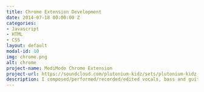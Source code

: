```yaml
---
title: Chrome Extension Development
date: 2014-07-18 00:00:00 Z
categories:
- Javascript
- HTML
- CSS
layout: default
modal-id: 10
img: chrome.png
alt: chrome
project-name: MediModo Chrome Extension
project-url: https://soundcloud.com/plutonium-kidz/sets/plutonium-kidz
description: I composed/performed/recorded/edited vocals, bass and guitar with Sony Vegas.  I wrote/programmed the drums and synthesizers with Fruity Loops Digital Audio Workstation.  I hope you love it!
---
```


